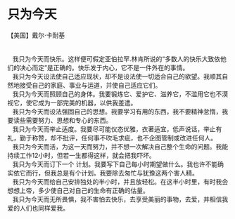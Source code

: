 # 只为今天             
【美国】戴尔⋅卡耐基             
<br /><br />
&nbsp;&nbsp;&nbsp;我只为今天而快乐。这样便可假定亚伯拉罕.林肯所说的“多数人的快乐大致依他们的决心而定”是正确的。快乐发于内心，它不是一件外在的事情。          
&nbsp;&nbsp;&nbsp;我只为今天设法使自己适应现状，却不是设法使一切适合自己的欲望。我顺其自然地接受自己的家庭、事业与运道，并使自己适应它们。    
&nbsp;&nbsp;&nbsp;我只为今天而照顾自己的身体。我要锻炼它、爱护它、滋养它，不滥用它也不漠视它，使它成为一部完美的机器，以供我差遣。    
&nbsp;&nbsp;&nbsp;我只为今天而设法强固自己的思想。我要学习有用的东西，我不要精神怠惰，我要读些需要努力、思想和专心的东西。    
&nbsp;&nbsp;&nbsp;我只为今天而举止适度。我要尽可能仪态优雅，衣著适宜，低声说话，举止有礼，勤于称赞，却不批评，任何事不吹毛求疵，也不企图管制或改进任何人。    
&nbsp;&nbsp;&nbsp;我只为今天而活，为这一天而努力，并不想一次解决自己整个生命的问题。我能持续工作12小时，但若一生都得这样，就会把我吓坏。   
&nbsp;&nbsp;&nbsp;我只为今天而订下一个 计划。我要写下自己每小时期望做什么。我也许不能确实依它而行，但我总是有个计划。我要除去匆忙与犹豫这两个害人精。    
&nbsp;&nbsp;&nbsp;我只为今天而给自己安排独处的半小时，并且放轻松。在这半小时里，有时我会想想上帝，多少使自己对自己的生命有正确的估量。    
&nbsp;&nbsp;&nbsp;我只为今天而无所畏惧，我不害怕去快乐，去享受美丽的事物，去爱，并相信我爱的人们也同样爱我。     
